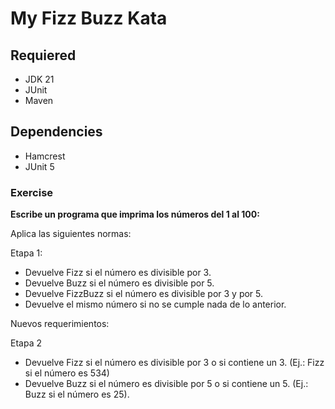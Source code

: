 # My Fizz Buzz Kata

## Requiered
- JDK 21
- JUnit
- Maven

## Dependencies
- Hamcrest
- JUnit 5

### Exercise

<strong>Escribe un programa que imprima los números del 1 al 100:</strong>

Aplica las siguientes normas:

Etapa 1:

- Devuelve Fizz si el número es divisible por 3.
- Devuelve Buzz si el número es divisible por 5.
- Devuelve FizzBuzz si el número es divisible por 3 y por 5.
- Devuelve el mismo número si no se cumple nada de lo anterior.

Nuevos requerimientos:

Etapa 2

- Devuelve Fizz si el número es divisible por 3 o si contiene un 3. (Ej.: Fizz si el número es 534)
- Devuelve Buzz si el número es divisible por 5 o si contiene un 5. (Ej.: Buzz si el número es 25).
